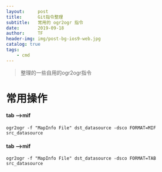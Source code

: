 ```yaml
---
layout:     post
title:      Git指令整理
subtitle:   常用的 ogr2ogr 指令
date:       2019-09-18
author:     TF
header-img: img/post-bg-ios9-web.jpg
catalog: true
tags:
    - cmd
---
```


>整理的一些自用的ogr2ogr指令
>
>


# 常用操作

#### tab -->mif
	ogr2ogr -f "MapInfo File" dst_datasource -dsco FORMAT=MIF src_datasource

#### tab -->mif

	ogr2ogr -f "MapInfo File" dst_datasource -dsco FORMAT=TAB src_datasource
